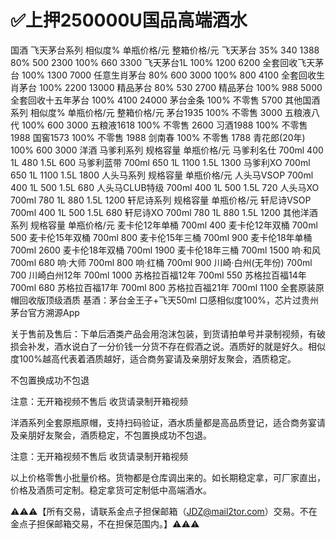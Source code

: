 # ✅上押250000U国品高端酒水

国酒
飞天茅台系列	相似度%	单瓶价格/元	整箱价格/元
飞天茅台	35%	340	1388
80%	500	2300
100%	660	3300
飞天茅台1L	100%	1200	6200
全套回收飞天茅台	100%	1300	7000
任意生肖茅台	80%	600	3000
100%	800	4100
全套回收生肖茅台	100%	2200	13000
精品茅台	80%	530	2700
精品茅台	100%	988	5000
全套回收十五年茅台	100%	4100	24000
茅台金条	100%	不零售	5700
其他国酒系列	相似度%	单瓶价格/元	整箱价格/元
茅台1935	100%	不零售	3000
五粮液八代	100%	600	3000
五粮液1618	100%	不零售	2600
习酒1988	100%	不零售	1988
国窖1573	100%	不零售	1988
剑南春	100%	不零售	1788
青花郎(20年)	100%	600	3000
洋酒
马爹利系列	规格容量	单瓶价格/元
马爹利名仕	700ml	400
1L	480
1.5L	600
马爹利蓝带	700ml	650
1L	1100
1.5L	1300
马爹利XO	700ml	650
1L	1100
1.5L	1800
人头马系列	规格容量	单瓶价格/元
人头马VSOP	700ml	400
1L	500
1.5L	680
人头马CLUB特级	700ml	400
1L	500
1.5L	720
人头马XO	700ml	780
1L	880
1.5L	1200
轩尼诗系列	规格容量	单瓶价格/元
轩尼诗VSOP	700ml	400
1L	500
1.5L	680
轩尼诗XO	700ml	780
1L	880
1.5L	1200
其他洋酒系列	规格容量	单瓶价格/元
麦卡伦12年单桶	700ml	400
麦卡伦12年双桶	700ml	500
麦卡伦15年双桶	700ml	800
麦卡伦15年三桶	700ml	900
麦卡伦18年单桶	700ml	2600
麦卡伦18年双桶	700ml	1900
麦卡伦18年三桶	700ml	1500
响·和风	700ml	680
响·大师	700ml	800
响·红桶	700ml	900
川崎·白州(无年份)	700ml	700
川崎白州12年	700ml	1000
苏格拉百福12年	700ml	550
苏格拉百福14年	700ml	680
苏格拉百福17年	700ml	800
苏格拉百福21年	700ml	1100
全套原装原帽回收版顶级酒质
基酒：茅台金王子+飞天50ml
口感相似度100%，芯片过贵州茅台官方溯源App

关于售前及售后：下单后酒类产品会用泡沫包装，到货请拍单号并录制视频，有破损会补发，酒水说白了一分价钱一分货不存在假酒之说。酒质好的就是好久。相似度100%越高代表着酒质越好，适合商务宴请及亲朋好友聚会，酒质稳定。

不包置换成功不包退

注意：无开箱视频不售后  收货请录制开箱视频

洋酒系列全套原瓶原帽，支持扫码验证，酒水质量都是高品质登记，适合商务宴请及亲朋好友聚会，酒质稳定，不包置换成功不包退。

注意：无开箱视频不售后  收货请录制开箱视频

以上价格零售小批量价格。货物都是仓库调出来的。如长期稳定拿，可厂家直出，价格及酒质可定制。稳定拿货可定制低中高端酒水。

⚠️⚠️⚠️【所有交易，请联系金点子担保邮箱（JDZ@mail2tor.com）交易。不在金点子担保邮箱交易，不在担保范围内。】⚠️⚠️⚠️
